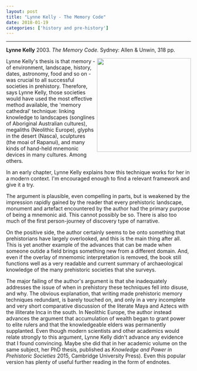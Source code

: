 ```yaml
---
layout: post
title: "Lynne Kelly - The Memory Code"
date: 2018-01-19
categories: ['history and pre-history']
---
```



***
<b>Lynne Kelly</b> 2003. _The Memory Code._  Sydney: Allen & Unwin, 318 pp. 

<img align="right" width=256 src="https://s3-ap-southeast-2.amazonaws.com/assets.allenandunwin.com/images/small/9781760291327.jpg" alt="">
Lynne Kelly's thesis is that memory - of environment, landscape, history, dates, astronomy, food and so on - was crucial to all successful societies in prehistory.  Therefore, says Lynne Kelly, those societies would have used the most effective method available, the 'memory cathedral' technique: linking knowledge to landscapes (songlines of Aboriginal Australian cultures), megaliths (Neolithic Europe), glyphs in the desert (Nasca), sculptures (the moai of Rapanui), and many kinds of hand-held mnemonic devices in many cultures.  Among others.   

In an early chapter, Lynne Kelly explains how this technique works for her in a modern context.  I'm encouraged enough to find a  relevant framework and give it a try.

The argument is plausible, even compelling in parts, but is weakened by the impression rapidly gained by the reader that every prehistoric landscape, monument and artefact encountered by the author had the primary purpose of being a mnemonic aid.  This cannot possibly be so.  There is also too much of the first person-journey of discovery type of narrative.  

On the positive side, the author certainly seems to be onto something that prehistorians have largely overlooked, and this is the main thing after all.  This is yet another example of the advances that can be made when someone outide a field brings something new from a different domain.   And, even if the overlay of mnemomic interpretation is removed, the book still functions well as a very readable and current summary of archaeological knowledge of the many prehistoric societies that she surveys. 

The major failing of the author's argument is that she inadequately addresses the issue of when in prehistory these techniques fell into disuse, and why.  The obvious explanation, that writing made prehistoric memory techniques redundant, is barely touched on, and only in a very incomplete and very short comparative discussion of the literate Maya and Aztecs with the illiterate Inca in the south.   In Neolithic Europe, the author instead advances the argument that accumulation of wealth began to grant power to elite rulers and that the knowledgeable elders was permanently supplanted.  Even though modern scientists and other academics would relate strongly to this argument, Lynne Kelly didn't advance any evidence that I found convincing.  Maybe she did that in her academic volume on the same subject, her PhD thesis, published as _Knowledge and Power in Prehistoric Societies_ 2015, Cambridge University Press).  Even this popular version has plenty of useful further reading in the form of endnotes.

